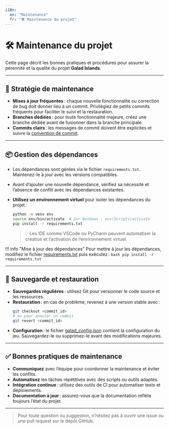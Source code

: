 ```yaml
---
i18n:
  en: "Maintenance"
  fr: "🛠️ Maintenance du projet"
---
```


# 🛠️ Maintenance du projet

Cette page décrit les bonnes pratiques et procédures pour assurer la pérennité et la qualité du projet **Galad Islands**.

---

## 🚦 Stratégie de maintenance

- **Mises à jour fréquentes** : chaque nouvelle fonctionnalité ou correction de bug doit donner lieu à un commit. Privilégiez de petits commits fréquents pour faciliter le suivi et la restauration.
- **Branches dédiées** : pour toute fonctionnalité majeure, créez une branche dédiée avant de fusionner dans la branche principale.
- **Commits clairs** : les messages de commit doivent être explicites et suivre la [convention de commit](../07-annexes/contributing.md#conventions-de-commit).

---

## 📦 Gestion des dépendances

- Les dépendances sont gérées via le fichier `requirements.txt`. Maintenez-le à jour avec les versions compatibles.
- Avant d’ajouter une nouvelle dépendance, vérifiez sa nécessité et l’absence de conflit avec les dépendances existantes.
- **Utilisez un environnement virtuel** pour isoler les dépendances du projet :

    ```bash
    python -m venv env
    source env/bin/activate  # Sur Windows : env\Scripts\activate
    pip install -r requirements.txt
    ```

    > 💡 Les IDE comme VSCode ou PyCharm peuvent automatiser la création et l’activation de l’environnement virtuel.

!!! info "Mise à jour des dépendances"
    Pour mettre à jour les dépendances, modifiez le fichier [requirements.txt](http://_vscodecontentref_/0) puis exécutez :
    ```bash
    pip install -r requirements.txt
    ```

---

## 💾 Sauvegarde et restauration

- **Sauvegardes régulières** : utilisez Git pour versionner le code source et les ressources.
- **Restauration** : en cas de problème, revenez à une version stable avec :
    ```bash
    git checkout <commit_id>
    # ou pour annuler un commit
    git revert <commit_id>
    ```
- **Configuration** : le fichier [galad_config.json](http://_vscodecontentref_/1) contient la configuration du jeu. Sauvegardez-le ou supprimez-le avant des modifications majeures.

---

## ✅ Bonnes pratiques de maintenance

- **Communiquez** avec l’équipe pour coordonner la maintenance et éviter les conflits.
- **Automatisez** les tâches répétitives avec des scripts ou outils adaptés.
- **Intégration continue** : utilisez des outils de CI pour automatiser tests et déploiements.
- **Documentation à jour** : assurez-vous que la documentation reflète toujours l’état du projet.

---

> Pour toute question ou suggestion, n’hésitez pas à ouvrir une issue ou une pull request sur le dépôt GitHub.